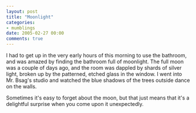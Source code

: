 ```yaml
---
layout: post
title: "Moonlight"
categories:
- mumblings
date: 2005-02-27 00:00
comments: true
---
```


<p>I had to get up in the very early hours of this morning to use the bathroom, and was amazed by finding the bathroom full of moonlight. The full moon was a couple of days ago, and the room was dappled by shards of silver light, broken up by the patterned, etched glass in the window. I went into Mr. Bsag's studio and watched the blue shadows of the trees outside dance on the walls.</p>

<p>Sometimes it's easy to forget about the moon, but that just means that it's a delightful surprise when you come upon it unexpectedly.</p>



